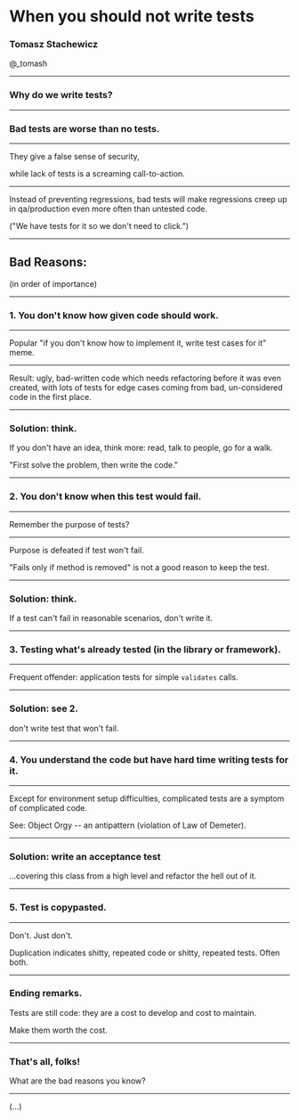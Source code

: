 # When you should not write tests

### Tomasz Stachewicz

@_tomash

---

### Why do we write tests?

---

### Bad tests are worse than no tests.

---

They give a false sense of security,

while lack of tests is a screaming call-to-action.

---

Instead of preventing regressions,
bad tests will make regressions creep up in qa/production
even more often than untested code.

("We have tests for it so we don't need to click.")

---

## Bad Reasons:

(in order of importance)

---

### 1. You don't know how given code should work.

---

Popular "if you don't know how to implement it, write test cases for it" meme.

---

Result: ugly, bad-written code which needs refactoring before it was even created, with lots of tests for edge cases coming from bad, un-considered code in the first place.

---

### Solution: think.

If you don't have an idea, think more: read, talk to people, go for a walk.

"First solve the problem, then write the code."

---

### 2. You don't know when this test would fail.

---

Remember the purpose of tests?

---

Purpose is defeated if test won't fail.

"Fails only if method is removed" is not a good reason to keep the test.

---

### Solution: think.

If a test can't fail in reasonable scenarios, don't write it.

---

### 3. Testing what's already tested (in the library or framework).

---

Frequent offender: application tests for simple `validates` calls.

---

### Solution: see 2.

don't write test that won't fail.

---

### 4. You understand the code but have hard time writing tests for it.

---

Except for environment setup difficulties, complicated tests are a symptom of complicated code.

See: Object Orgy -- an antipattern (violation of Law of Demeter).

---

### Solution: write an acceptance test

...covering this class from a high level and refactor the hell out of it.

---

### 5. Test is copypasted.

---

Don't. Just don't.

Duplication indicates shitty, repeated code or shitty, repeated tests. Often both.

---

### Ending remarks.

Tests are still code: they are a cost to develop and cost to maintain.

Make them worth the cost.

---

### That's all, folks!

What are the bad reasons you know?

---

(...)
